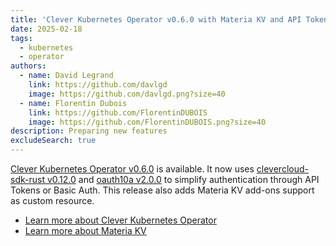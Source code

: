```yaml
---
title: 'Clever Kubernetes Operator v0.6.0 with Materia KV and API Tokens support'
date: 2025-02-18
tags:
  - kubernetes
  - operator
authors:
  - name: David Legrand
    link: https://github.com/davlgd
    image: https://github.com/davlgd.png?size=40
  - name: Florentin Dubois
    link: https://github.com/FlorentinDUBOIS
    image: https://github.com/FlorentinDUBOIS.png?size=40
description: Preparing new features
excludeSearch: true
---
```


[Clever Kubernetes Operator v0.6.0](https://github.com/CleverCloud/clever-kubernetes-operator/releases/tag/v0.6.0) is available. It now uses [clevercloud-sdk-rust v0.12.0](https://github.com/CleverCloud/clevercloud-sdk-rust/releases/tag/v0.12.0) and [oauth10a v2.0.0](https://github.com/CleverCloud/oauth10a-rust/releases/tag/v2.0.0) to simplify authentication through API Tokens or Basic Auth. This release also adds Materia KV add-ons support as custom resource.

- [Learn more about Clever Kubernetes Operator](/developers/guides/kubernetes-operator)
- [Learn more about Materia KV](/developers/doc/addons/materia-kv)
